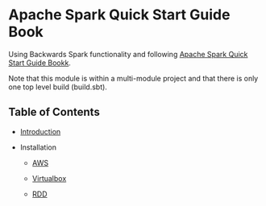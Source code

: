# Apache Spark Quick Start Guide Book

Using Backwards Spark functionality and following [Apache Spark Quick Start Guide Bookk](https://learning.oreilly.com/library/view/apache-spark-quick).

Note that this module is within a multi-module project and that there is only one top level build (build.sbt).

## Table of Contents

- [Introduction](docs/introduction.md)

- Installation

  - [AWS](docs/installation-aws.md)
  
  - [Virtualbox](docs/installation-virtualbox.md)
  
  - [RDD](docs/rdd.md)
